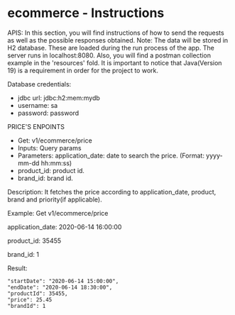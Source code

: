 # ecommerce - Instructions

APIS:
In this section, you will find instructions of how to send the requests as well as the possible responses obtained. 
Note: The data will be stored in H2 database. These are loaded during the run process of the app. 
The server runs in localhost:8080. Also, you will find a postman collection example in the 'resources' fold. 
It is important to notice that Java(Version 19) is a requirement in order for the project to work. 

Database credentials:
  - jdbc url: jdbc:h2:mem:mydb
  - username: sa
  - password: password

PRICE'S ENPOINTS

- Get: v1/ecommerce/price
- Inputs: Query params
- Parameters: application_date: date to search the price. (Format: yyyy-mm-dd hh:mm:ss)
- product_id: product id.
- brand_id: brand id. 

Description: It fetches the price according to application_date, product, brand and priority(if applicable).

Example: Get v1/ecommerce/price

application_date: 2020-06-14 16:00:00

product_id: 35455

brand_id: 1

Result: 

    "startDate": "2020-06-14 15:00:00",
    "endDate": "2020-06-14 18:30:00",
    "productId": 35455,
    "price": 25.45
    "brandId": 1  
